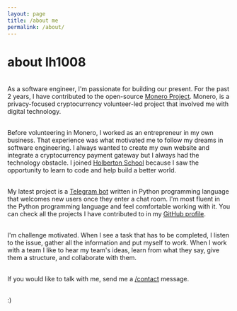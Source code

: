 ```yaml
---
layout: page
title: /about me
permalink: /about/
---
```


# about lh1008

<br>As a software engineer, I'm passionate for building our present. For the past 2 years, I have contributed to the open-source [Monero Project](https://web.getmonero.org/). Monero, is a privacy-focused cryptocurrency volunteer-led project that involved me with digital technology.

<br>Before volunteering in Monero, I worked as an entrepreneur in my own business. That experience was what motivated me to follow my dreams in software engineering. I always wanted to create my own website and integrate a cryptocurrency payment gateway but I always had the technology obstacle. I joined [Holberton School](https://www.holbertonschool.com/) because I saw the opportunity to learn to code and help build a better world.

<br>My latest project is a [Telegram bot](https://repo.getmonero.org/lh1008/monerojobsbot) written in Python programming language that welcomes new users once they enter a chat room. I'm most fluent in the Python programming language and feel comfortable working with it. You can check all the projects I have contributed to in my [GitHub profile](https://github.com/lh1008/).

<br>I'm challenge motivated. When I see a task that has to be completed, I listen to the issue, gather all the information and put myself to work. When I work with a team I like to hear my team's ideas, learn from what they say, give them a structure, and collaborate with them.

<br>If you would like to talk with me, send me a <a href="/contact">/contact</a> message.

<br>:)